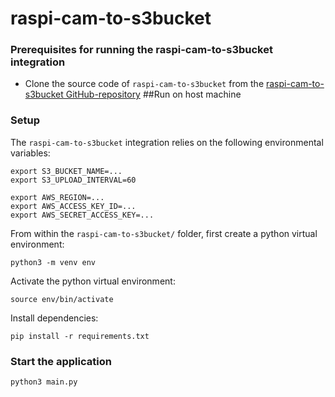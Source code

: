 # raspi-cam-to-s3bucket
### Prerequisites for running the raspi-cam-to-s3bucket integration
* Clone the source code of `raspi-cam-to-s3bucket` from the [raspi-cam-to-s3bucket GitHub-repository](https://github.com/ulvestuen/raspi-cam-to-s3bucket) 
##Run on host machine
### Setup
The `raspi-cam-to-s3bucket` integration relies on the following
environmental variables:
```
export S3_BUCKET_NAME=...
export S3_UPLOAD_INTERVAL=60

export AWS_REGION=...
export AWS_ACCESS_KEY_ID=...
export AWS_SECRET_ACCESS_KEY=...
```

From within the `raspi-cam-to-s3bucket/` folder, first create a python virtual environment:
```
python3 -m venv env
```
Activate the python virtual environment:
```
source env/bin/activate
```
Install dependencies:
```
pip install -r requirements.txt
```

### Start the application
```
python3 main.py
```
